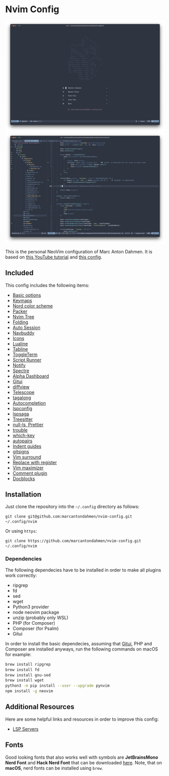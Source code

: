 # Nvim Config

![](images/dashboard.png)
![](images/editor.png)

This is the personal NeoVim configuration of Marc Anton Dahmen.
It is based on [this YouTube tutorial](https://www.youtube.com/watch?v=vdn_pKJUda8)
and [this config](https://github.com/josean-dev/dev-environment-files/tree/main/.config/nvim).

## Included

This config includes the following items:

-   [Basic options](lua/marcantondahmen/core/options.lua)
-   [Keymaps](lua/marcantondahmen/core/keymaps.lua)
-   [Nord color scheme](https://github.com/shaunsingh/nord.nvim)
-   [Packer](https://github.com/wbthomason/packer.nvim)
-   [Nvim Tree](https://github.com/nvim-tree/nvim-tree.lua)
-   [Folding](lua/marcantondahmen/plugins/fold.lua)
-   [Auto Session](https://github.com/rmagatti/auto-session/)
-   [Navbuddy](https://github.com/SmiteshP/nvim-navbuddy)
-   [Icons](https://github.com/nvim-tree/nvim-web-devicons)
-   [Lualine](https://github.com/nvim-lualine/lualine.nvim)
-   [Tabline](https://github.com/kdheepak/tabline.nvim)
-   [ToggleTerm](https://github.com/akinsho/toggleterm.nvim)
-   [Script Runner](lua/telescope/_extensions/scripts.lua)
-   [Notify](https://github.com/rcarriga/nvim-notify)
-   [Spectre](https://github.com/nvim-pack/nvim-spectre)
-   [Alpha Dashboard](https://github.com/goolord/alpha-nvim)
-   [Gitui](lua/marcantondahmen/plugins/gitui.lua)
-   [diffview](https://github.com/sindrets/diffview.nvim)
-   [Telescope](https://github.com/nvim-telescope/telescope.nvim)
-   [tagalong](https://github.com/AndrewRadev/tagalong.vim)
-   [Autocompletion](https://github.com/hrsh7th/nvim-cmp)
-   [lspconfig](https://github.com/neovim/nvim-lspconfig)
-   [lspsaga](https://github.com/glepnir/lspsaga.nvim)
-   [Treesitter](https://github.com/nvim-treesitter/nvim-treesitter)
-   [null-ls, Prettier](https://github.com/jose-elias-alvarez/null-ls.nvim)
-   [trouble](https://github.com/folke/trouble.nvim)
-   [which-key](https://github.com/folke/which-key.nvim)
-   [autopairs](https://github.com/windwp/nvim-autopairs)
-   [Indent guides](https://github.com/lukas-reineke/indent-blankline.nvim)
-   [gitsigns](https://github.com/lewis6991/gitsigns.nvim)
-   [Vim surround](https://github.com/tpope/vim-surround)
-   [Replace with register](https://github.com/inkarkat/vim-ReplaceWithRegister)
-   [Vim maximizer](https://github.com/szw/vim-maximizer)
-   [Comment plugin](https://github.com/numToStr/Comment.nvim)
-   [Docblocks](https://github.com/kkoomen/vim-doge)

## Installation

Just clone the repository into the `~/.config` directory as follows:

```
git clone git@github.com:marcantondahmen/nvim-config.git ~/.config/nvim
```

Or using `https`:

```
git clone https://github.com/marcantondahmen/nvim-config.git ~/.config/nvim
```

### Dependencies

The following dependecies have to be installed in order to make all plugins work correctly:

-   ripgrep
-   fd
-   sed
-   wget
-   Python3 provider
-   node neovim package
-   unzip (probably only WSL)
-   PHP (for Composer)
-   Composer (for Psalm)
-   Gitui

In order to install the basic dependecies, assuming that [Gitui](https://github.com/extrawurst/gitui), PHP and Composer are installed anyways, run the following commands on macOS for example:

```bash
brew install ripgrep
brew install fd
brew install gnu-sed
brew install wget
python3 -m pip install --user --upgrade pynvim
npm install -g neovim
```

## Additional Resources

Here are some helpful links and resources in order to improve this config:

-   [LSP Servers](https://github.com/williamboman/mason-lspconfig.nvim#available-lsp-servers)

## Fonts

Good looking fonts that also works well with symbols are **JetBrainsMono Nerd Font** and **Hack Nerd Font** that can be downloaded [here](https://www.nerdfonts.com/font-downloads).
Note, that on **macOS**, nerd fonts can be installed using `brew`.
